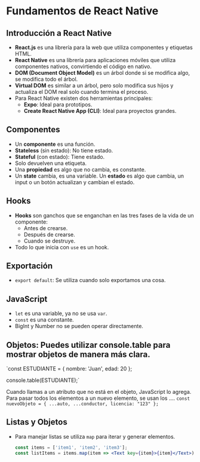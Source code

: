 # Fundamentos de React Native

## Introducción a React Native
- **React.js** es una librería para la web que utiliza componentes y etiquetas HTML.
- **React Native** es una librería para aplicaciones móviles que utiliza componentes nativos, convirtiendo el código en nativo.
- **DOM (Document Object Model)** es un árbol donde si se modifica algo, se modifica todo el árbol.
- **Virtual DOM** es similar a un árbol, pero solo modifica sus hijos y actualiza el DOM real solo cuando termina el proceso.
- Para React Native existen dos herramientas principales:
  - **Expo**: Ideal para prototipos.
  - **Create React Native App (CLI)**: Ideal para proyectos grandes.

## Componentes
- Un **componente** es una función.
- **Stateless** (sin estado): No tiene estado.
- **Stateful** (con estado): Tiene estado.
- Solo devuelven una etiqueta.
- Una **propiedad** es algo que no cambia, es constante.
- Un **state** cambia, es una variable. Un **estado** es algo que cambia, un input o un botón actualizan y cambian el estado.

## Hooks
- **Hooks** son ganchos que se enganchan en las tres fases de la vida de un componente:
  - Antes de crearse.
  - Después de crearse.
  - Cuando se destruye.
- Todo lo que inicia con `use` es un hook.

## Exportación
- `export default`: Se utiliza cuando solo exportamos una cosa.

## JavaScript
- `let` es una variable, ya no se usa `var`.
- `const` es una constante.
- BigInt y Number no se pueden operar directamente.

## Objetos: Puedes utilizar console.table para mostrar objetos de manera más clara.
`const ESTUDIANTE = { nombre: 'Juan', edad: 20 };

console.table(ESTUDIANTE);`

Cuando llamas a un atributo que no está en el objeto, JavaScript lo agrega.
Para pasar todos los elementos a un nuevo elemento, se usan los ....
`const nuevoObjeto = { ...auto, ...conductor, licencia: "123" };`

## Listas y Objetos
- Para manejar listas se utiliza `map` para iterar y generar elementos.
  ```jsx
  const items = ['item1', 'item2', 'item3'];
  const listItems = items.map(item => <Text key={item}>{item}</Text>);
